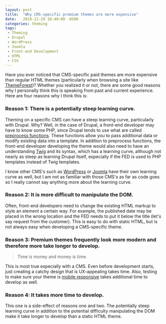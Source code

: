 ```yaml
---
layout: post
title:  "Why CMS-specific premium themes are more expensive"
date:   2019-12-20 10:40:00 -0500
categories: theming
tags:
 - Theming
 - Drupal
 - WordPress
 - Joomla
 - Front-end Development
 - HTML
 - CSS
---
```

Have you ever noticed that CMS-specific paid themes are more expensive than regular
HTML themes (particularly when browsing a site like [ThemeForest](https://themeforest.net/))?
Whether you realized it or not, there are some good reasons why I personally
think this is speaking from past and current experience. Here are four reasons why
I think this is:

### Reason 1: There is a potentially steep learning curve.

Theming on a specific CMS can have a steep learning curve, particularly with Drupal. Why?
Well, in the case of Drupal, a front-end developer may have to know some PHP, since Drupal
tends to use what are called [preprocess functions](https://www.drupal.org/docs/8/theming-drupal-8/modifying-attributes-in-a-theme-file). These functions allow you to pass additional data or modify
existing data into a template. In addition to preprocess functions, the front-end developer developing
the theme would also need to have an understanding [Twig](https://twig.symfony.com/) and its syntax,
which has a learning curve, although not nearly as steep as learning Drupal itself, especially if the
FED is used to PHP templates instead of Twig templates.

I know other CMS's such as [WordPress](https://wordpress.org/) or [Joomla](https://www.joomla.org/) have their own learning curve as well, but I am not as familiar with those CMS's as far as code goes so I really cannot say anything more about the learning curve. 

### Reason 2: It is more difficult to manipulate the DOM.

Often, front-end developers need to change the existing HTML markup to style an element a certain way.
For example, the published date may be placed in the wrong location and the FED needs to put it below
the title (let's say request from the customer). This is easy to do with static HTML, but is not always easy when developing a CMS-specific theme.

### Reason 3: Premium themes frequently look more modern and therefore more take longer to develop.

> Time is money and money is time.

This is most true especially with a CMS. Even before development starts, just creating a catchy design
that is UX-appealing takes time. Also, testing to make sure your theme is
[mobile responsive](https://en.wikipedia.org/wiki/Responsive_web_design) takes additional time to develop
as well.

### Reason 4: It takes more time to develop.

This one is a side-effect of reasons one and two. The potentially steep learning curve in addition to the potential difficulty manipulating the DOM make it take longer to develop than a static HTML theme.

